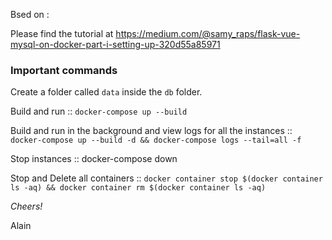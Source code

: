 Bsed on :

Please find the tutorial at https://medium.com/@samy_raps/flask-vue-mysql-on-docker-part-i-setting-up-320d55a85971

### Important commands

Create a folder called `data` inside the `db` folder.

Build and run :: `docker-compose up --build`

Build and run in the background and view logs for all the instances ::
`docker-compose up --build -d && docker-compose logs --tail=all -f`

Stop instances :: docker-compose down

Stop and Delete all containers :: `docker container stop $(docker container ls -aq) && docker container rm $(docker container ls -aq)`

_Cheers!_

Alain
